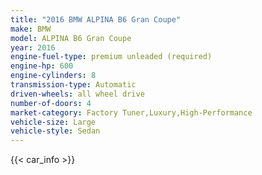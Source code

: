 ```yaml
---
title: "2016 BMW ALPINA B6 Gran Coupe"
make: BMW
model: ALPINA B6 Gran Coupe
year: 2016
engine-fuel-type: premium unleaded (required)
engine-hp: 600
engine-cylinders: 8
transmission-type: Automatic
driven-wheels: all wheel drive
number-of-doors: 4
market-category: Factory Tuner,Luxury,High-Performance
vehicle-size: Large
vehicle-style: Sedan
---
```


{{< car_info >}}
